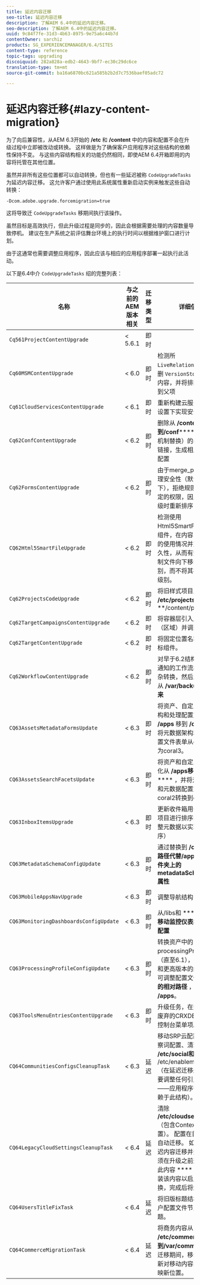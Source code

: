 ```yaml
---
title: 延迟内容迁移
seo-title: 延迟内容迁移
description: 了解AEM 6.4中的延迟内容迁移。
seo-description: 了解AEM 6.4中的延迟内容迁移。
uuid: 9c84f7fe-31d3-4b63-8975-9e75a6c44b7d
contentOwner: sarchiz
products: SG_EXPERIENCEMANAGER/6.4/SITES
content-type: reference
topic-tags: upgrading
discoiquuid: 282a828a-edb2-4643-9bf7-ec30c29dc6ce
translation-type: tm+mt
source-git-commit: ba16a6870bc621a585b2b2d7c7536baef05adc72

---
```



# 延迟内容迁移{#lazy-content-migration}

为了向后兼容性，从AEM 6.3开始的 **/etc** 和 **/content** 中的内容和配置不会在升级过程中立即被改动或转换。 这样做是为了确保客户应用程序对这些结构的依赖性保持不变。 与这些内容结构相关的功能仍然相同，即使AEM 6.4开箱即用的内容将托管在其他位置。

虽然并非所有这些位置都可以自动转换，但也有一些延迟被称 `CodeUpgradeTasks` 为延迟内容迁移。 这允许客户通过使用此系统属性重新启动实例来触发这些自动转换：

```shell
-Dcom.adobe.upgrade.forcemigration=true
```

这将导致迁 `CodeUpgradeTasks` 移期间执行该操作。

虽然目标是高效执行，但此升级过程是同步的，因此会根据需要处理的内容数量导致停机。 建议在生产系统之前评估舞台环境上的执行时间以根据维护窗口进行计划。

由于这通常也需要调整应用程序，因此应该与相应的应用程序部署一起执行此活动。

以下是6.4中介 `CodeUpgradeTasks` 绍的完整列表：

| **名称** | **与之前的AEM版本相关** | **迁移类型** | **详细信息** |
|---|---|---|---|
| `Cq561ProjectContentUpgrade` | &lt; 5.6.1 | 即时 |  |
| `Cq60MSMContentUpgrade` | &lt; 6.0 | 即时 | 检测所 `LiveRelationShips` 有已删 `VersionStorage` 除的内容，并将排除属性添加到父项 |
| `Cq61CloudServicesContentUpgrade` | &lt; 6.1 | 即时 | 重新构建云服务以在默认设置下实现安全 |
| `Cq62ConfContentUpgrade` | &lt; 6.2 | 即时 | 删除从 **/content到/conf****** （由OSGi机制替换）的基于属性的链接，生成相应的OSGi配置 |
| `Cq62FormsContentUpgrade` | &lt; 6.2 | 即时 | 由于merge_preserve处理安全性（默认情况下），拒绝规则会覆盖给定的权限，因此需要在升级时重新排序 |
| `CQ62Html5SmartFileUpgrade` | &lt; 6.2 | 即时 | 检测使用Html5SmartFile构件的组件，在内容中搜索组件的使用情况并重新构建持久性，从而有效地将二进制文件向下移动一个级别，而不将其存储在组件级别。 |
| `Cq62ProjectsCodeUpgrade` | &lt; 6.2 | 即时 | 将旧样式项目从 **/etc/projects移至****/content/projects** |
| `Cq62TargetCampaignsContentUpgrade` | &lt; 6.2 | 即时 | 将容器层引入层次结构（区域）并调整引用。 |
| `Cq62TargetContentUpgrade` | &lt; 6.2 | 即时 | 将固定位置名称设置为目标组件。 |
| `Cq62WorkflowContentUpgrade` | &lt; 6.2 | 即时 | 对早于6.2结构、实例、通知的工作流模型进行复杂转换，然后从备份位置从 **/var/backup合并回来** |
| `CQ63AssetsMetadataFormsUpdate` | &lt; 6.3 | 即时 | 将资产、自定义元数据架构和处理配置文件从 **/apps** 移到 **/conf** ，并将元数据架构和元数据配置文件表单从coral2转换为coral3。 |
| `CQ63AssetsSearchFacetsUpdate` | &lt; 6.3 | 即时 | 将资产和自定义搜索彩块化从 **/apps移到** /conf **** ，并将元数据架构和元数据配置文件表单从coral2转换到coral3。 |
| `CQ63InboxItemsUpgrade` | &lt; 6.3 | 即时 | 更新收件箱用于对收件箱项目进行排序的项目（调整元数据以实现有效排序） |
| `CQ63MetadataSchemaConfigUpdate` | &lt; 6.3 | 即时 | 通过替换到 **/conf的相对路径代替/apps来调整文件夹上的metadataSchema****属性** |
| `CQ63MobileAppsNavUpgrade` | &lt; 6.3 | 即时 | 调整导航结构 |
| `CQ63MonitoringDashboardsConfigUpdate` | &lt; 6.3 | 即时 | 从/libs和 ******/apps中移动监控仪表板的自定义配置** |
| `CQ63ProcessingProfileConfigUpdate` | &lt; 6.3 | 即时 | 转换资产中的processingProfile属性（直至6.1），以匹配6.3和更高版本的结构。 还可调整配置文件到 **/conf的相对路径** ，代替 **/apps**。 |
| `CQ63ToolsMenuEntriesContentUpgrade` | &lt; 6.3 | 即时 | 升级任务，在升级时删除废弃的CRXDE lite和Web控制台菜单项。 |
| `CQ64CommunitiesConfigsCleanupTask` | &lt; 6.3 | 延迟 | 移动SRP云配置、社区观察词配置、清理 **/etc/social和** /etc/enablement **** （在延迟迁移运行时，需要调整任何引用和数据——应用程序部分不再依赖于此结构）。 |
| `CQ64LegacyCloudSettingsCleanupTask` | &lt; 6.4 | 延迟 | 清除 **/etc/cloudsettings** （包含ContextHub配置）。 配置在首次访问时自动迁移。 如果启动延迟内容迁移并升级，则必须在升级之前通过包保留此内容 **** ，并重新安装该内容以启用隐式转换，完成后将卸载包。 |
| `CQ64UsersTitleFixTask` | &lt; 6.4 | 延迟 | 将旧版标题结构调整为用户配置文件节点中的标题。 |
| `CQ64CommerceMigrationTask` | &lt; 6.4 | 延迟 | 将商务内容从 **/etc/commerce** 迁移 **到/var/commerce**。 在迁移期间，移动内容并更新对移动内容的引用以反映新位置。 |
